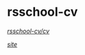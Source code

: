 # rsschool-cv
*[rsschool-cv/cv](https://satoshi15122021.github.io/rsschool-cv/cv)*

*[site](https://satoshi15122021.github.io/)*
